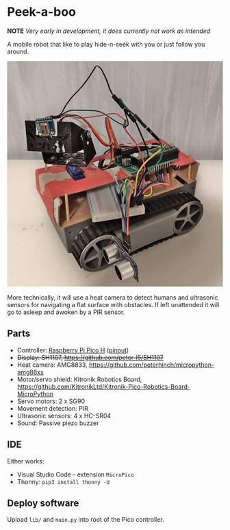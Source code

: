 # Peek-a-boo
**NOTE** *Very early in development, it does currently not work as intended*

A mobile robot that like to play hide-n-seek with you or just
follow you around.

![prototype](doc/prototype1.jpg "Prototype 1")

More technically, it will use a heat camera to detect humans
and ultrasonic sensors for navigating a flat surface with obstacles.
If left unattended it will go to asleep and awoken by a PIR sensor.

## Parts
* Controller: [Raspberry Pi Pico H](https://www.raspberrypi.com/documentation/microcontrollers/pico-series.html#pico-1-family) ([pinout](https://www.raspberrypi.com/documentation/microcontrollers/images/pico-pinout.svg))
* ~~Display: SH1107, https://github.com/peter-l5/SH1107~~
* Heat camera: AMG8833, https://github.com/peterhinch/micropython-amg88xx
* Motor/servo shield: Kitronik Robotics Board, https://github.com/KitronikLtd/Kitronik-Pico-Robotics-Board-MicroPython
* Servo motors: 2 x SG90
* Movement detection: PIR
* Ultrasonic sensors: 4 x HC-SR04
* Sound: Passive piezo buzzer

## IDE
Either works:
* Visual Studio Code - extension `MicroPico`
* Thonny: `pip3 install thonny -U`

## Deploy software
Upload `lib/` and `main.py` into root of the Pico controller.
